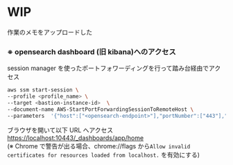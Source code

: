 
# WIP
作業のメモをアップロードした


### ※ opensearch dashboard (旧 kibana)へのアクセス

session manager を使ったポートフォワーディングを行って踏み台経由でアクセス

```sh
aws ssm start-session \
--profile <profile_name> \
--target <bastion-instance-id>  \
--document-name AWS-StartPortForwardingSessionToRemoteHost \
--parameters  '{"host":["<opensearch-endpoint>"],"portNumber":["443"],"localPortNumber":["10443"]}'
```

ブラウザを開いて以下 URL へアクセス  
<https://localhost:10443/_dashboards/app/home>  
(※ Chrome で警告が出る場合、chrome://flags から`Allow invalid certificates for resources loaded from localhost.`
を有効にする)
